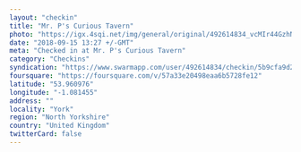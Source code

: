 ```yaml
---
layout: "checkin"
title: "Mr. P's Curious Tavern"
photo: "https://igx.4sqi.net/img/general/original/492614834_vcMIr44GzhNa_XEyzkkUD17svDJhLJRzbjvHo81MeFk.jpg"
date: "2018-09-15 13:27 +/-GMT"
meta: "Checked in at Mr. P's Curious Tavern"
category: "Checkins"
syndication: "https://www.swarmapp.com/user/492614834/checkin/5b9cfa9d20dc64002585922f"
foursquare: "https://foursquare.com/v/57a33e20498eaa6b5728fe12"
latitude: "53.960976"
longitude: "-1.081455"
address: ""
locality: "York"
region: "North Yorkshire"
country: "United Kingdom"
twitterCard: false
---
```



